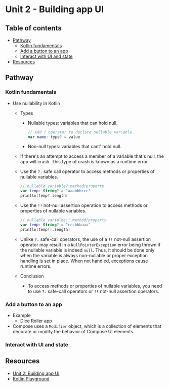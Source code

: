 <!-- omit in toc -->
# Unit 2 - Building app UI

<!-- omit in toc -->
## Table of contents

- [Pathway](#pathway)
  - [Kotlin fundamentals](#kotlin-fundamentals)
  - [Add a button to an app](#add-a-button-to-an-app)
  - [Interact with UI and state](#interact-with-ui-and-state)
- [Resources](#resources)

## Pathway

### Kotlin fundamentals

- Use nullability in Kotlin
  - Types
    - Nullable types: variables that can hold null.

      ```kotlin
      // Add ? operator to declare nullable variable.
      var name: type? = value
      ```

    - Non-null types: variables that cant' hold null.
  - If there's an attempt to access a member of a variable that's null, the app will crash. This type of crash is known as a runtime error.
  - Use the `?.` safe call operator to access methods or properties of nullable variables.
    
    ```kotlin
    // nullable_variable?.method/property
    var temp: String? = "aaabbbccc"
    println(temp?.length)
    ```

  - Use the `!!` not-null assertion operation to access methods or properties of nullable variables.
  
    ```kotlin
    // nullable_varialbe!!.method/property
    var temp: String? = "cccbbbaaa"
    println(temp!!.length)
    ```

  - Unlike `?.` safe-call operators, the use of a `!!` not-null assertion operator may result in a `NullPointerException` error being thrown if the nullable variable is indeed `null`. Thus, it should be done only when the variable is always non-nullable or proper exception handling is set in place. When not handled, exceptions cause runtime errors. 
  - Conclusion
    - To access methods or properties of nullable variables, you need to use `?.` safe-call operators or `!!` not-null assertion operators.

### Add a button to an app

- Example
  - Dice Roller app
- Compose uses a `Modifier` object, which is a collection of elements that decorate or modify the behavior of Compose UI elements.

### Interact with UI and state

## Resources

- [Unit 2: Building app UI](https://developer.android.com/courses/android-basics-compose/unit-2)
- [Kotlin Playground](https://play.kotlinlang.org/)

